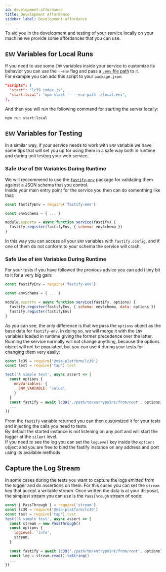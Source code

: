 ```yaml
---
id: development-affordance
title: Development Affordance
sidebar_label: Development-affordance
---
```

To aid you in the development and testing of your service locally on your machine we provide
some affordances that you can use.

## `ENV` Variables for Local Runs

If you need to use some `ENV` variables inside your service to customize its behavior you can use the `--env`
flag and pass a [`.env` file path][dotenv-file-syntax] to it.  
For example you can add this script to your `package.json`:

```json
"scripts": {
  "start": "lc39 index.js",
  "start:local": "npm start -- --env-path ./local.env",
},
```

And then you will run the following command for starting the server locally:

```sh
npm run start:local
```

## `ENV` Variables for Testing

In a similar way, if your service needs to work with `ENV` variable we have some tips that will set you up
for using them in a safe way both in runtime and during unit testing your web service.

### Safe Use of `ENV` Variables During Runtime

We will reccommend to use the [`fastify-env`][fastify-env] package for validating them against a JSON schema
that you control.  
Inside your main entry point for the service you then can do somenthing like that:

```javascript
const fastifyEnv = require('fastify-env')

const envSchema = { ... }

module.exports = async function service(fastify) {
  fastify.register(fastifyEnv, { schema: envSchema })
}
```

In this way you can access all your `ENV` variables with `fastify.config`, and if one of them do not conform
to your schema the service will crash.

### Safe Use of `ENV` Variables During Runtime
For your tests if you have followed the previous advice you can add i tiny bit to it for a very big gain:

```javascript
const fastifyEnv = require('fastify-env')

const envSchema = { ... }

module.exports = async function service(fastify, options) {
  fastify.register(fastifyEnv, { schema: envSchema, data: options })
  fastify.register(fastifyEnv)
}
```

As you can see, the only difference is that we pass the `options` object as the base data for `fastify-env`.
In doing so, we will merge it with the `ENV` variables loaded in runtime giving the former precedence over
the latter.  
Running the service normally will not change anything, because the options object will not be populated, but
you can use it during your tests for changing them very easily:

```javascript
const lc39 = require('@mia-platform/lc39')
const test = require('tap').test

test('A simple test', async assert => {
  const options {
    envVariables: {
      ENV_VARIABLE: 'value',
    }
  }
  const fastify = await lc39('./path/to/entrypoint/from/root', options)
  ...
})
```

From the `fastify` variable returned you can then customized it for your tests and injecting the calls you need to tests.  
By default the started instance is not listening on any port and will start the logger at the `silent` level.  
If you need to see the log you can set the `logLevel` key inside the `options` object and you are free to bind the
fastify instance on any address and port using its available methods.

[dotenv-file-syntax]: https://www.npmjs.com/package/dotenv#rules
[fastify-env]: https://github.com/fastify/fastify-env

## Capture the Log Stream

In some cases during the tests you want to capture the logs emitted from the logger and do assertions on them. For this
cases you can set the `stream` key that accept a writable stream. Once written the data is at your disposal, the simplest
stream you can use is the `PassThrough` stream of node:

```javascript
const { PassThrough } = require('stream')
const lc39 = require('@mia-platform/lc39')
const test = require('tap').test
test('A simple test', async assert => {
  const stream = new PassThrough()
  const options {
    logLevel: 'info',
    stream,
  }
  
  const fastify = await lc39('./path/to/entrypoint/from/root', options)
  const log = stream.read().toString()
  ...
})
```
